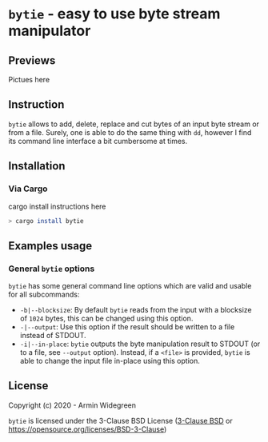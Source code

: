 # `bytie` - easy to use byte stream manipulator

## Previews

Pictues here

## Instruction

`bytie` allows to add, delete, replace and cut bytes of an input byte stream or
from a file. Surely, one is able to do the same thing with `dd`, however I find
its command line interface a bit cumbersome at times.

## Installation

### Via Cargo
cargo install instructions here

```sh
> cargo install bytie
```

## Examples usage

### General `bytie` options

`bytie` has some general command line options which are valid and usable for all
subcommands:
* `-b|--blocksize`: By default `bytie` reads from the input with a blocksize of
  `1024` bytes, this can be changed using this option.
* `-|--output`: Use this option if the result should be written to a file
  instead of STDOUT.
* `-i|--in-place`: `bytie` outputs the byte manipulation result to STDOUT (or
  to a file, see `--output` option). Instead, if a `<file>` is provided,
  `bytie` is able to change the input file in-place using this option.



## License

Copyright (c) 2020 - Armin Widegreen

`bytie` is licensed under the 3-Clause BSD License ([3-Clause BSD](LICENSE-BSD3) or
https://opensource.org/licenses/BSD-3-Clause)

